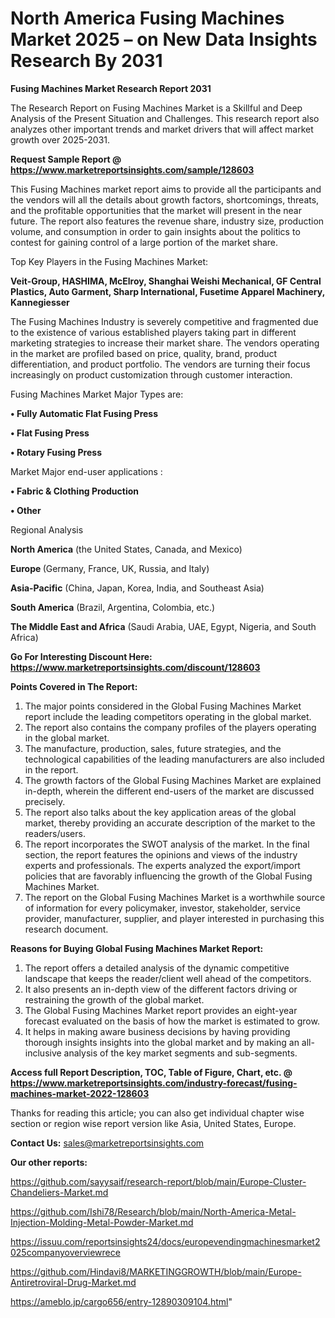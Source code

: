 # North America Fusing Machines Market 2025 – on New Data Insights Research By 2031

<strong>Fusing Machines Market Research Report 2031</strong>

The Research Report on Fusing Machines Market is a Skillful and Deep Analysis of the Present Situation and Challenges. This research report also analyzes other important trends and market drivers that will affect market growth over 2025-2031.

<strong>Request Sample Report @ <a href=https://www.marketreportsinsights.com/sample/128603>https://www.marketreportsinsights.com/sample/128603</a></strong>

This Fusing Machines market report aims to provide all the participants and the vendors will all the details about growth factors, shortcomings, threats, and the profitable opportunities that the market will present in the near future. The report also features the revenue share, industry size, production volume, and consumption in order to gain insights about the politics to contest for gaining control of a large portion of the market share.

Top Key Players in the Fusing Machines Market:

<strong>Veit-Group, HASHIMA, McElroy, Shanghai Weishi Mechanical, GF Central Plastics, Auto Garment, Sharp International, Fusetime Apparel Machinery, Kannegiesser</strong>

The Fusing Machines Industry is severely competitive and fragmented due to the existence of various established players taking part in different marketing strategies to increase their market share. The vendors operating in the market are profiled based on price, quality, brand, product differentiation, and product portfolio. The vendors are turning their focus increasingly on product customization through customer interaction.

Fusing Machines Market Major Types are:

<strong>• Fully Automatic Flat Fusing Press

• Flat Fusing Press

• Rotary Fusing Press</strong>

Market Major end-user applications :

<strong>• Fabric & Clothing Production

• Other</strong>

Regional Analysis

</u><strong><b>North America</b></strong> (the United States, Canada, and Mexico)

<strong><b>Europe </b></strong>(Germany, France, UK, Russia, and Italy)

<strong><b>Asia-Pacific</b></strong> (China, Japan, Korea, India, and Southeast Asia)

<strong><b>South America</b></strong> (Brazil, Argentina, Colombia, etc.)

<strong><b>The Middle East and Africa</b></strong> (Saudi Arabia, UAE, Egypt, Nigeria, and South Africa)

<strong>Go For Interesting Discount Here: <a href=https://www.marketreportsinsights.com/discount/128603>https://www.marketreportsinsights.com/discount/128603</a></strong>

<strong>Points Covered in The Report:</strong>
<ol>
  <li>The major points considered in the Global Fusing Machines Market report include the leading competitors operating in the global market.</li>
  <li>The report also contains the company profiles of the players operating in the global market.</li>
  <li>The manufacture, production, sales, future strategies, and the technological capabilities of the leading manufacturers are also included in the report.</li>
  <li>The growth factors of the Global Fusing Machines Market are explained in-depth, wherein the different end-users of the market are discussed precisely.</li>
  <li>The report also talks about the key application areas of the global market, thereby providing an accurate description of the market to the readers/users.</li>
  <li>The report incorporates the SWOT analysis of the market. In the final section, the report features the opinions and views of the industry experts and professionals. The experts analyzed the export/import policies that are favorably influencing the growth of the Global Fusing Machines Market.</li>
  <li>The report on the Global Fusing Machines Market is a worthwhile source of information for every policymaker, investor, stakeholder, service provider, manufacturer, supplier, and player interested in purchasing this research document.</li>
</ol>
<strong>Reasons for Buying Global Fusing Machines Market Report:</strong>

<ol>
  <li>The report offers a detailed analysis of the dynamic competitive landscape that keeps the reader/client well ahead of the competitors.</li>
  <li>It also presents an in-depth view of the different factors driving or restraining the growth of the global market.</li>
  <li>The Global Fusing Machines Market report provides an eight-year forecast evaluated on the basis of how the market is estimated to grow.</li>
  <li>It helps in making aware business decisions by having providing thorough insights insights into the global market and by making an all-inclusive analysis of the key market segments and sub-segments.</li>
</ol>
<strong>Access full Report Description, TOC, Table of Figure, Chart, etc. @ <a href=https://www.marketreportsinsights.com/industry-forecast/fusing-machines-market-2022-128603>https://www.marketreportsinsights.com/industry-forecast/fusing-machines-market-2022-128603</a></strong>


Thanks for reading this article; you can also get individual chapter wise section or region wise report version like Asia, United States, Europe.

<strong>Contact Us:</strong>
sales@marketreportsinsights.com

<strong>Our other reports:</strong>

<a href=https://github.com/sayysaif/research-report/blob/main/Europe-Cluster-Chandeliers-Market.md>https://github.com/sayysaif/research-report/blob/main/Europe-Cluster-Chandeliers-Market.md</a>

<a href=https://github.com/Ishi78/Research/blob/main/North-America-Metal-Injection-Molding-Metal-Powder-Market.md>https://github.com/Ishi78/Research/blob/main/North-America-Metal-Injection-Molding-Metal-Powder-Market.md</a>

<a href=https://issuu.com/reportsinsights24/docs/europevendingmachinesmarket2025companyoverviewrece>https://issuu.com/reportsinsights24/docs/europevendingmachinesmarket2025companyoverviewrece</a>

<a href=https://github.com/Hindavi8/MARKETINGGROWTH/blob/main/Europe-Antiretroviral-Drug-Market.md>https://github.com/Hindavi8/MARKETINGGROWTH/blob/main/Europe-Antiretroviral-Drug-Market.md</a>

<a href=https://ameblo.jp/cargo656/entry-12890309104.html>https://ameblo.jp/cargo656/entry-12890309104.html</a>"
